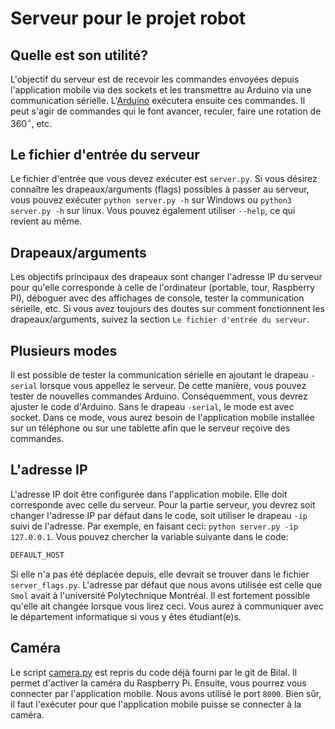 # Serveur pour le projet robot

## Quelle est son utilité?
L'objectif du serveur est de recevoir les commandes envoyées depuis l'application mobile via des sockets et les transmettre au Arduino via une communication sérielle. L'[Arduino](../Arduino/) exécutera ensuite ces commandes. Il peut s'agir de commandes qui le font avancer, reculer, faire une rotation de $360^\circ$, etc.

## Le fichier d'entrée du serveur 
Le fichier d'entrée que vous devez exécuter est `server.py`. Si vous désirez connaître les drapeaux/arguments (flags) possibles à passer au serveur, vous pouvez exécuter `python server.py -h` sur Windows ou `python3 server.py -h` sur linux. Vous pouvez également utiliser `--help`, ce qui revient au même.

## Drapeaux/arguments
Les objectifs principaux des drapeaux sont changer l'adresse IP du serveur pour qu'elle corresponde à celle de l'ordinateur (portable, tour, Raspberry PI), déboguer avec des affichages de console, tester la communication sérielle, etc. Si vous avez toujours des doutes sur comment fonctionnent les drapeaux/arguments, suivez la section `Le fichier d'entrée du serveur`.

## Plusieurs modes
Il est possible de tester la communication sérielle en ajoutant le drapeau `-serial` lorsque vous appellez le serveur. De cette manière, vous pouvez tester de nouvelles commandes Arduino. Conséquemment, vous devrez ajuster le code d'Arduino. Sans le drapeau `-serial`, le mode est avec socket. Dans ce mode, vous aurez besoin de l'application mobile installée sur un téléphone ou sur une tablette afin que le serveur reçoive des commandes.

## L'adresse IP
L'adresse IP doit être configurée dans l'application mobile. Elle doit corresponde avec celle du serveur. Pour la partie serveur, you devrez soit changer l'adresse IP par défaut dans le code, soit utiliser le drapeau `-ip` suivi de l'adresse. Par exemple, en faisant ceci: `python server.py -ip 127.0.0.1`. Vous pouvez chercher la variable suivante dans le code:
```python 
DEFAULT_HOST
```
Si elle n'a pas été déplacée depuis, elle devrait se trouver dans le fichier `server_flags.py`. L'adresse par défaut que nous avons utilisée est celle que `Smol` avait à l'université Polytechnique Montréal. Il est fortement possible qu'elle ait changée lorsque vous lirez ceci. Vous aurez à communiquer avec le département informatique si vous y êtes étudiant(e)s.

## Caméra
Le script [camera.py](camera.py) est repris du code déjà fourni par le git de Bilal. Il permet d'activer la caméra du Raspberry Pi. Ensuite, vous pourrez vous connecter par l'application mobile. Nous avons utilisé le port `8000`. Bien sûr, il faut l'exécuter pour que l'application mobile puisse se connecter à la caméra.
